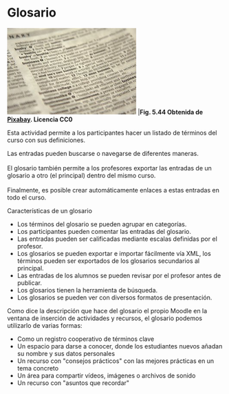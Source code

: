
# Glosario

![](img/diccionario.jpg)
|**Fig. 5.44 Obtenida de [Pixabay](http://pixabay.com/en/business-trade-definition-1799/). Licencia CC0**

Esta actividad permite a los participantes hacer un listado de términos del curso con sus definiciones.

Las entradas pueden buscarse o navegarse de diferentes maneras.<br/> <br/> El glosario también permite a los profesores exportar las entradas de un glosario a otro (el principal) dentro del mismo curso.<br/> <br/> Finalmente, es posible crear automáticamente enlaces a estas entradas en todo el curso.

Características de un glosario

- Los términos del glosario se pueden agrupar en categorías.
- Los participantes pueden comentar las entradas del glosario.
- Las entradas pueden ser calificadas mediante escalas definidas por el profesor.
- Los glosarios se pueden exportar e importar fácilmente vía XML, los términos pueden ser exportados de los glosarios secundarios al principal.
- Las entradas de los alumnos se pueden revisar por el profesor antes de publicar.
- Los glosarios tienen la herramienta de búsqueda.
- Los glosarios se pueden ver con diversos formatos de presentación.

Como dice la descripción que hace del glosario el propio Moodle en la ventana de inserción de actividades y recursos, el glosario podemos utilizarlo de varias formas:

- Como un registro cooperativo de términos clave
- Un espacio para darse a conocer, donde los estudiantes nuevos añadan su nombre y sus datos personales
- Un recurso con "consejos prácticos" con las mejores prácticas en un tema concreto
- Un área para compartir vídeos, imágenes o archivos de sonido
- Un recurso con "asuntos que recordar"
